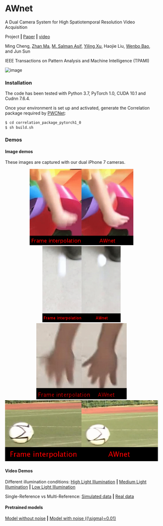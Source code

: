 # AWnet

A Dual Camera System for High Spatiotemporal Resolution Video Acquisition

Project **|** [Paper](https://arxiv.org/abs/1909.13051) **|** [video]()

Ming Cheng, [Zhan Ma](https://vision.nju.edu.cn/fc/d3/c29470a457939/page.htm), [M. Salman Asif](https://intra.ece.ucr.edu/~sasif/index.html), [Yiling Xu](http://english.seiee.sjtu.edu.cn/english/detail/2737_1313.htm), Haojie Liu, [Wenbo Bao](https://sites.google.com/view/wenbobao/home), and Jun Sun

IEEE Transactions on Pattern Analysis and Machine Intelligence (TPAMI)

![image](https://github.com/NJUVISION/AWnet/tree/master/images/image_system.jpg)

### Installation

The code has been tested with Python 3.7, PyTorch 1.0, CUDA 10.1 and Cudnn 7.6.4.

Once your environment is set up and activated, generate the Correlation package required by [PWCNet](https://github.com/NVlabs/PWC-Net/tree/master/PyTorch/external_packages/correlation-pytorch-master):

    $ cd correlation_package_pytorch1_0
    $ sh build.sh
    
### Demos
<!--哈哈我是注释，不会在浏览器中显示。
![image](https://github.com/NJUVISION/AWnet/blob/master/images/0.gif)
![image](https://github.com/NJUVISION/AWnet/blob/master/images/2.gif)
![image](https://github.com/NJUVISION/AWnet/blob/master/images/1.gif)
![image](https://github.com/NJUVISION/AWnet/blob/master/images/3.gif)
-->
#### Image demos
These images are captured with our dual iPhone 7 cameras.
<div align="center">
    <img src="https://github.com/NJUVISION/AWnet/blob/master/images/0.gif" height="250"/><img src="https://github.com/NJUVISION/AWnet/blob/master/images/2.gif" height="250"/><img src="https://github.com/NJUVISION/AWnet/blob/master/images/1.gif" height="250"/><img src="https://github.com/NJUVISION/AWnet/blob/master/images/3.gif" height="200"/>  
</div>

#### Video Demos
Different illumination conditions:
[High Light Illumination](http://yun.nju.edu.cn/f/5087da2041/?raw=1) **|** [Medium Light Illumination](http://yun.nju.edu.cn/f/c251103e67/?raw=1) **|** [Low Light Illumination](http://yun.nju.edu.cn/f/42a121985b/?raw=1)

Single-Reference vs Multi-Reference:
[Simulated data](http://yun.nju.edu.cn/f/f8c3604d6a/?raw=1) **|** [Real data](http://yun.nju.edu.cn/f/76f3cea6da/?raw=1)

#### Pretrained models
[Model without noise](http://yun.nju.edu.cn/f/a5a4646864/?raw=1) **|** [Model with noise ({\sigma}=0.01)](http://yun.nju.edu.cn/f/baf2ba5663/?raw=1)

